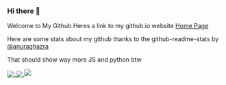 ### Hi there 👋
Welcome to My Github
Heres a link to my github.io website 
<a href="https://BrendanSD3.github.io/">Home Page</a>


Here are some stats about my github thanks to the github-readme-stats by <a href="https://github.com/anuraghazra">@anuraghazra</a>

That should show way more JS and python btw







<a href="https://github.com/BrendanSD3/">
  <img align="center" src="https://github-readme-stats.vercel.app/api/top-langs/?username=BrendanSD3&count_private=true&layout=compact&hide=jupyter%20notebook&langs_count=10"/>
</a>
<a href="https://github.com/BrendanSD3/">
  <img align="center" src="https://github-readme-stats.vercel.app/api?username=BrendanSD3&show_icons=true&theme=radical&count_private=true&custom_title=My%20stats%20including%20Private%20Repos" />
</a>
<a href="https://github.com/BrendanSD3/AngularJSAPI">
  <img align="" src="https://github-readme-stats.vercel.app/api/pin/?username=BrendanSD3&repo=AngularJSAPI" />
</a>
<!---<a href="https://github.com/BrendanSD3/BrendanSD3.github.io">
  <img align="center" src="https://github-readme-stats.vercel.app/api/pin/?username=BrendanSD3&repo=BrendanSD3.github.io" />
</a>---->

<!--
**BrendanSD3/BrendanSD3** is a ✨ _special_ ✨ repository because its `README.md` (this file) appears on your GitHub profile.

Here are some ideas to get you started:

- 🔭 I’m currently working on ...
- 🌱 I’m currently learning ...
- 👯 I’m looking to collaborate on ...
- 🤔 I’m looking for help with ...
- 💬 Ask me about ...
- 📫 How to reach me: ...
- 😄 Pronouns: ...
- ⚡ Fun fact: ...
-->
